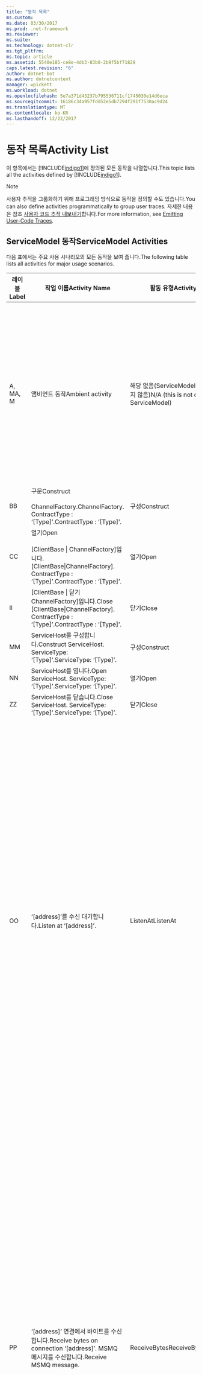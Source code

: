 ```yaml
---
title: "동작 목록"
ms.custom: 
ms.date: 03/30/2017
ms.prod: .net-framework
ms.reviewer: 
ms.suite: 
ms.technology: dotnet-clr
ms.tgt_pltfrm: 
ms.topic: article
ms.assetid: 5540e185-ce8e-4db3-83b0-2b9f5bf71829
caps.latest.revision: "6"
author: dotnet-bot
ms.author: dotnetcontent
manager: wpickett
ms.workload: dotnet
ms.openlocfilehash: 5e7a371d43237b795536711cf1745030e14d6eca
ms.sourcegitcommit: 16186c34a957fdd52e5db7294f291f7530ac9d24
ms.translationtype: MT
ms.contentlocale: ko-KR
ms.lasthandoff: 12/22/2017
---
```

# <a name="activity-list"></a><span data-ttu-id="de6a6-102">동작 목록</span><span class="sxs-lookup"><span data-stu-id="de6a6-102">Activity List</span></span>
<span data-ttu-id="de6a6-103">이 항목에서는 [!INCLUDE[indigo1](../../../../../includes/indigo1-md.md)]에 정의된 모든 동작을 나열합니다.</span><span class="sxs-lookup"><span data-stu-id="de6a6-103">This topic lists all the activities defined by [!INCLUDE[indigo1](../../../../../includes/indigo1-md.md)].</span></span>  
  
> [!NOTE]
>  <span data-ttu-id="de6a6-104">사용자 추적을 그룹화하기 위해 프로그래밍 방식으로 동작을 정의할 수도 있습니다.</span><span class="sxs-lookup"><span data-stu-id="de6a6-104">You can also define activities programmatically to group user traces.</span></span> <span data-ttu-id="de6a6-105">자세한 내용은 참조 [사용자 코드 추적 내보내기](../../../../../docs/framework/wcf/diagnostics/tracing/emitting-user-code-traces.md)합니다.</span><span class="sxs-lookup"><span data-stu-id="de6a6-105">For more information, see [Emitting User-Code Traces](../../../../../docs/framework/wcf/diagnostics/tracing/emitting-user-code-traces.md).</span></span>  
  
## <a name="servicemodel-activities"></a><span data-ttu-id="de6a6-106">ServiceModel 동작</span><span class="sxs-lookup"><span data-stu-id="de6a6-106">ServiceModel Activities</span></span>  
 <span data-ttu-id="de6a6-107">다음 표에서는 주요 사용 시나리오의 모든 동작을 보여 줍니다.</span><span class="sxs-lookup"><span data-stu-id="de6a6-107">The following table lists all activities for major usage scenarios.</span></span>  
  
|<span data-ttu-id="de6a6-108">레이블</span><span class="sxs-lookup"><span data-stu-id="de6a6-108">Label</span></span>|<span data-ttu-id="de6a6-109">작업 이름</span><span class="sxs-lookup"><span data-stu-id="de6a6-109">Activity Name</span></span>|<span data-ttu-id="de6a6-110">활동 유형</span><span class="sxs-lookup"><span data-stu-id="de6a6-110">Activity Type</span></span>|<span data-ttu-id="de6a6-111">설명</span><span class="sxs-lookup"><span data-stu-id="de6a6-111">Description</span></span>|  
|-----------|-------------------|-------------------|-----------------|  
|<span data-ttu-id="de6a6-112">A, M</span><span class="sxs-lookup"><span data-stu-id="de6a6-112">A, M</span></span>|<span data-ttu-id="de6a6-113">앰비언트 동작</span><span class="sxs-lookup"><span data-stu-id="de6a6-113">Ambient activity</span></span>|<span data-ttu-id="de6a6-114">해당 없음(ServiceModel에 의해 제어되지 않음)</span><span class="sxs-lookup"><span data-stu-id="de6a6-114">N/A (this is not controlled by ServiceModel)</span></span>|<span data-ttu-id="de6a6-115">ServiceModel 코드를 호출하기 이전에 TLS에 해당 ID가 설정되어 있는 동작입니다(클라이언트측 또는 서버측).</span><span class="sxs-lookup"><span data-stu-id="de6a6-115">The activity whose ID is set in TLS before any calls to ServiceModel code (client side or server side).</span></span><br /><br /> <span data-ttu-id="de6a6-116">예: open이 [!INCLUDE[indigo2](../../../../../includes/indigo2-md.md)] 클라이언트에서 호출되거나 serviceHost.open이 호출되는 동작</span><span class="sxs-lookup"><span data-stu-id="de6a6-116">Example: An activity where  open is called on the [!INCLUDE[indigo2](../../../../../includes/indigo2-md.md)] client or serviceHost.open is called.</span></span>|  
|<span data-ttu-id="de6a6-117">B</span><span class="sxs-lookup"><span data-stu-id="de6a6-117">B</span></span>|<span data-ttu-id="de6a6-118">구문</span><span class="sxs-lookup"><span data-stu-id="de6a6-118">Construct</span></span><br /><br /> <span data-ttu-id="de6a6-119">ChannelFactory.</span><span class="sxs-lookup"><span data-stu-id="de6a6-119">ChannelFactory.</span></span> <span data-ttu-id="de6a6-120">ContractType : ‘[Type]’.</span><span class="sxs-lookup"><span data-stu-id="de6a6-120">ContractType : ‘[Type]’.</span></span>|<span data-ttu-id="de6a6-121">구성</span><span class="sxs-lookup"><span data-stu-id="de6a6-121">Construct</span></span>||  
|<span data-ttu-id="de6a6-122">C</span><span class="sxs-lookup"><span data-stu-id="de6a6-122">C</span></span>|<span data-ttu-id="de6a6-123">열기</span><span class="sxs-lookup"><span data-stu-id="de6a6-123">Open</span></span><br /><br /> <span data-ttu-id="de6a6-124">[ClientBase &#124; ChannelFactory]입니다.</span><span class="sxs-lookup"><span data-stu-id="de6a6-124">[ClientBase&#124;ChannelFactory].</span></span> <span data-ttu-id="de6a6-125">ContractType : ‘[Type]’.</span><span class="sxs-lookup"><span data-stu-id="de6a6-125">ContractType : ‘[Type]’.</span></span>|<span data-ttu-id="de6a6-126">열기</span><span class="sxs-lookup"><span data-stu-id="de6a6-126">Open</span></span>||  
|<span data-ttu-id="de6a6-127">I</span><span class="sxs-lookup"><span data-stu-id="de6a6-127">I</span></span>|<span data-ttu-id="de6a6-128">[ClientBase &#124; 닫기 ChannelFactory]입니다.</span><span class="sxs-lookup"><span data-stu-id="de6a6-128">Close [ClientBase&#124;ChannelFactory].</span></span> <span data-ttu-id="de6a6-129">ContractType : ‘[Type]’.</span><span class="sxs-lookup"><span data-stu-id="de6a6-129">ContractType : ‘[Type]’.</span></span>|<span data-ttu-id="de6a6-130">닫기</span><span class="sxs-lookup"><span data-stu-id="de6a6-130">Close</span></span>||  
|<span data-ttu-id="de6a6-131">M</span><span class="sxs-lookup"><span data-stu-id="de6a6-131">M</span></span>|<span data-ttu-id="de6a6-132">ServiceHost를 구성합니다.</span><span class="sxs-lookup"><span data-stu-id="de6a6-132">Construct ServiceHost.</span></span> <span data-ttu-id="de6a6-133">ServiceType: ‘[Type]’.</span><span class="sxs-lookup"><span data-stu-id="de6a6-133">ServiceType: ‘[Type]’.</span></span>|<span data-ttu-id="de6a6-134">구성</span><span class="sxs-lookup"><span data-stu-id="de6a6-134">Construct</span></span>||  
|<span data-ttu-id="de6a6-135">N</span><span class="sxs-lookup"><span data-stu-id="de6a6-135">N</span></span>|<span data-ttu-id="de6a6-136">ServiceHost를 엽니다.</span><span class="sxs-lookup"><span data-stu-id="de6a6-136">Open ServiceHost.</span></span> <span data-ttu-id="de6a6-137">ServiceType: ‘[Type]’.</span><span class="sxs-lookup"><span data-stu-id="de6a6-137">ServiceType: ‘[Type]’.</span></span>|<span data-ttu-id="de6a6-138">열기</span><span class="sxs-lookup"><span data-stu-id="de6a6-138">Open</span></span>||  
|<span data-ttu-id="de6a6-139">Z</span><span class="sxs-lookup"><span data-stu-id="de6a6-139">Z</span></span>|<span data-ttu-id="de6a6-140">ServiceHost를 닫습니다.</span><span class="sxs-lookup"><span data-stu-id="de6a6-140">Close ServiceHost.</span></span> <span data-ttu-id="de6a6-141">ServiceType: ‘[Type]’.</span><span class="sxs-lookup"><span data-stu-id="de6a6-141">ServiceType: ‘[Type]’.</span></span>|<span data-ttu-id="de6a6-142">닫기</span><span class="sxs-lookup"><span data-stu-id="de6a6-142">Close</span></span>||  
|<span data-ttu-id="de6a6-143">O</span><span class="sxs-lookup"><span data-stu-id="de6a6-143">O</span></span>|<span data-ttu-id="de6a6-144">‘[address]’를 수신 대기합니다.</span><span class="sxs-lookup"><span data-stu-id="de6a6-144">Listen at ‘[address]’.</span></span>|<span data-ttu-id="de6a6-145">ListenAt</span><span class="sxs-lookup"><span data-stu-id="de6a6-145">ListenAt</span></span>|<span data-ttu-id="de6a6-146">이 동작과 다음 동작은 전송 관련 동작입니다.</span><span class="sxs-lookup"><span data-stu-id="de6a6-146">This and the next activity are transport-specific.</span></span> <span data-ttu-id="de6a6-147">ListenAt 동작은 채널 수신기에서 수신 대기하는 주소에 매핑되는 콘텐츠를 표시합니다.</span><span class="sxs-lookup"><span data-stu-id="de6a6-147">The ListenAt activity represents the content that maps to the address where the channel listener listens at.</span></span> <span data-ttu-id="de6a6-148">MSMQ의 경우에는 큐가 하나의 주소로 매핑되기 때문에 큐 자체가 콘텐츠입니다.</span><span class="sxs-lookup"><span data-stu-id="de6a6-148">In the case of MSMQ, it is the queue itself since the queue maps to one address.</span></span> <span data-ttu-id="de6a6-149">이 동작은 연결 지향 전송의 경우 들어오는 연결을 수신 대기합니다. MSMQ의 경우에는 MSMQ 메시지를 수신 대기합니다.</span><span class="sxs-lookup"><span data-stu-id="de6a6-149">This activity listens for incoming connections in the case of connection-oriented transports, for MSMQ messages in the case of MSMQ.</span></span> <span data-ttu-id="de6a6-150">이 동작은 ServiceHost.Open() 중에 만들어지며 모든 ReceiveBytes 동작 전송을 비롯하여 수신기 만들기 및 삭제와 관련된 추적을 포함합니다.</span><span class="sxs-lookup"><span data-stu-id="de6a6-150">This activity is created during ServiceHost.Open(), and contains the traces related to creating and disposing the listener, as well as transferring out to all ReceiveBytes activities.</span></span>|  
|<span data-ttu-id="de6a6-151">P</span><span class="sxs-lookup"><span data-stu-id="de6a6-151">P</span></span>|<span data-ttu-id="de6a6-152">‘[address]’ 연결에서 바이트를 수신합니다.</span><span class="sxs-lookup"><span data-stu-id="de6a6-152">Receive bytes on connection ‘[address]’.</span></span> <span data-ttu-id="de6a6-153">MSMQ 메시지를 수신합니다.</span><span class="sxs-lookup"><span data-stu-id="de6a6-153">Receive MSMQ message.</span></span>|<span data-ttu-id="de6a6-154">ReceiveBytes</span><span class="sxs-lookup"><span data-stu-id="de6a6-154">ReceiveBytes</span></span>|<span data-ttu-id="de6a6-155">이 동작에서 [!INCLUDE[indigo2](../../../../../includes/indigo2-md.md)] 메시지를 가져올 데이터가 처리됩니다.</span><span class="sxs-lookup"><span data-stu-id="de6a6-155">In this activity, data that will eventually get a [!INCLUDE[indigo2](../../../../../includes/indigo2-md.md)] message is processed.</span></span> <span data-ttu-id="de6a6-156">연결 지향 전송이나 http의 경우 들어오는 바이트가 대기합니다.</span><span class="sxs-lookup"><span data-stu-id="de6a6-156">Incoming bytes are waited in the case of connection-oriented transport or http.</span></span> <span data-ttu-id="de6a6-157">TCP/명명된 파이프의 경우, 연결이 설정될 때 동작이 발생하므로 이 동작의 수명이 연결 수명입니다.</span><span class="sxs-lookup"><span data-stu-id="de6a6-157">For TCP/named-pipe, the lifetime of this activity is the lifetime of the connection, as it is created when the connection is created.</span></span> <span data-ttu-id="de6a6-158">http의 경우 이 동작의 수명이 메시지 요청 수명이며 메시지를 보낼 때 동작이 발생합니다.</span><span class="sxs-lookup"><span data-stu-id="de6a6-158">For http, it is of the lifetime of a message request and is created when the message is sent.</span></span> <span data-ttu-id="de6a6-159">이 동작에는 모든 메시지(개체) 처리 동작뿐만 아니라 연결 만들기와 삭제에 관련된 추적(해당하는 경우)이 포함됩니다.</span><span class="sxs-lookup"><span data-stu-id="de6a6-159">This activity contains the traces related to creating and disposing the connection if applicable, as well as transfers out to all message (object) processing activities.</span></span><br /><br /> <span data-ttu-id="de6a6-160">MSMQ의 경우 MSMQ 메시지를 검색하는 동작입니다.</span><span class="sxs-lookup"><span data-stu-id="de6a6-160">In the case of MSMQ, it is the activity where the MSMQ message is retrieved.</span></span>|  
|<span data-ttu-id="de6a6-161">Q</span><span class="sxs-lookup"><span data-stu-id="de6a6-161">Q</span></span>|<span data-ttu-id="de6a6-162">[number] 메시지를 처리합니다.</span><span class="sxs-lookup"><span data-stu-id="de6a6-162">Process message [number].</span></span> <span data-ttu-id="de6a6-163">여기서 [number]는 1부터 시작하여 순차적으로 증가하는 값입니다.</span><span class="sxs-lookup"><span data-stu-id="de6a6-163">(Note, [number] is a monotonically increasing value which starts at 1.)</span></span>|<span data-ttu-id="de6a6-164">ProcessMessage</span><span class="sxs-lookup"><span data-stu-id="de6a6-164">ProcessMessage</span></span>|<span data-ttu-id="de6a6-165">들어오는 메시지를 처리합니다.</span><span class="sxs-lookup"><span data-stu-id="de6a6-165">Process an incoming message.</span></span> <span data-ttu-id="de6a6-166">이 동작은 모든 데이터(바이트, MSMQ 메시지)가 수신되어 [!INCLUDE[indigo2](../../../../../includes/indigo2-md.md)] 메시지 개체를 구성하면 시작됩니다.</span><span class="sxs-lookup"><span data-stu-id="de6a6-166">This activity starts when all the data (bytes, MSMQ message) are received to form a [!INCLUDE[indigo2](../../../../../includes/indigo2-md.md)] message object.</span></span> <span data-ttu-id="de6a6-167">이 동작에서는 헤더 처리를 추적합니다.</span><span class="sxs-lookup"><span data-stu-id="de6a6-167">Traces within this activity deal with header processing.</span></span><br /><br /> <span data-ttu-id="de6a6-168">디스패치할 수 있는 메시지가 생성되면 해당 동작 ID를 조회한 후 ServiceHost ProcessAction 동작이 전환됩니다.</span><span class="sxs-lookup"><span data-stu-id="de6a6-168">Once a message that can be dispatched is formed, the ServiceHost ProcessAction activity is switched to after looking up the corresponding Activity ID.</span></span>|  
|<span data-ttu-id="de6a6-169">D, S</span><span class="sxs-lookup"><span data-stu-id="de6a6-169">D, S</span></span>|<span data-ttu-id="de6a6-170">‘[action]’ 작업을 처리합니다.</span><span class="sxs-lookup"><span data-stu-id="de6a6-170">Process action ‘[action]’.</span></span>|<span data-ttu-id="de6a6-171">ProcessAction</span><span class="sxs-lookup"><span data-stu-id="de6a6-171">ProcessAction</span></span>|<span data-ttu-id="de6a6-172">수신할 때는 메시지를 사용자 코드로 디스패치하기 위해 전송/보안/RM 스택을 통해 메시지를 처리하고, 전송할 때는 역순으로 처리합니다.</span><span class="sxs-lookup"><span data-stu-id="de6a6-172">Process the message through the Transport/Security/RM stack for dispatching the message to user code on receive, and in the reverse order on send.</span></span><br /><br /> <span data-ttu-id="de6a6-173">서버에서이 작업 사용 하 여 전파 된 동작 ID "동작 전파";를 통해 메시지 헤더에서 전송 되는 경우 그렇지 않으면 새 GUID 생성 됩니다.</span><span class="sxs-lookup"><span data-stu-id="de6a6-173">On the server, this activity uses the propagated Activity ID if it is sent in the message header via "Activity Propagation"; otherwise, a new GUID is created.</span></span><br /><br /> <span data-ttu-id="de6a6-174">요청/회신 계약의 응답 메시지 또한 해당 동작에서 처리됩니다.</span><span class="sxs-lookup"><span data-stu-id="de6a6-174">The response message for request/reply contracts is also processed in that activity.</span></span>|  
|<span data-ttu-id="de6a6-175">T</span><span class="sxs-lookup"><span data-stu-id="de6a6-175">T</span></span>|<span data-ttu-id="de6a6-176">‘[IContract.Operation]’을 실행합니다.</span><span class="sxs-lookup"><span data-stu-id="de6a6-176">Execute ‘[IContract.Operation]’.</span></span>|<span data-ttu-id="de6a6-177">ExecuteUserCode</span><span class="sxs-lookup"><span data-stu-id="de6a6-177">ExecuteUserCode</span></span>|<span data-ttu-id="de6a6-178">서비스에서 디스패치 후 사용자 코드를 실행합니다.</span><span class="sxs-lookup"><span data-stu-id="de6a6-178">Execute user code after dispatch on the service side.</span></span> <span data-ttu-id="de6a6-179">이 동작에서는 사용자가 제공한 코드에서 ServiceHost 코드를 나타내는 경계를 제공합니다.</span><span class="sxs-lookup"><span data-stu-id="de6a6-179">This activity provides a boundary to delineate ServiceHost code from user-provided code.</span></span>|  
  
## <a name="security-activities"></a><span data-ttu-id="de6a6-180">보안 동작</span><span class="sxs-lookup"><span data-stu-id="de6a6-180">Security Activities</span></span>  
 <span data-ttu-id="de6a6-181">다음 표에서는 보안과 관련된 모든 동작을 보여 줍니다.</span><span class="sxs-lookup"><span data-stu-id="de6a6-181">The following table lists all activities related to Security.</span></span>  
  
|<span data-ttu-id="de6a6-182">작업 이름</span><span class="sxs-lookup"><span data-stu-id="de6a6-182">Activity Name</span></span>|<span data-ttu-id="de6a6-183">활동 유형</span><span class="sxs-lookup"><span data-stu-id="de6a6-183">Activity Type</span></span>|<span data-ttu-id="de6a6-184">설명</span><span class="sxs-lookup"><span data-stu-id="de6a6-184">Description</span></span>|  
|-------------------|-------------------|-----------------|  
|<span data-ttu-id="de6a6-185">보안 세션 설정</span><span class="sxs-lookup"><span data-stu-id="de6a6-185">Setup secure session</span></span>|<span data-ttu-id="de6a6-186">SetupSecurity</span><span class="sxs-lookup"><span data-stu-id="de6a6-186">SetupSecurity</span></span>|<span data-ttu-id="de6a6-187">클라이언트측에만 있습니다.</span><span class="sxs-lookup"><span data-stu-id="de6a6-187">Exists on the client side only.</span></span> <span data-ttu-id="de6a6-188">인증 및 보안 컨텍스트 설정을 위한 모든 RST*/SCT 교환을 포함합니다.</span><span class="sxs-lookup"><span data-stu-id="de6a6-188">Contains all RST*/SCT exchanges for authentication and setting the security context.</span></span> <span data-ttu-id="de6a6-189">경우 `propagateActivity` = `true`,이 동작이 서비스의 해당 프로세스 작업 RST와 병합 됩니다\*/SCT 활동입니다.</span><span class="sxs-lookup"><span data-stu-id="de6a6-189">If `propagateActivity`=`true`, this activity is merged with the service’s corresponding Process Action RST\*/SCT activities.</span></span>|  
|<span data-ttu-id="de6a6-190">보안 세션 닫기</span><span class="sxs-lookup"><span data-stu-id="de6a6-190">Close secure session</span></span>|<span data-ttu-id="de6a6-191">SetupSecurity</span><span class="sxs-lookup"><span data-stu-id="de6a6-191">SetupSecurity</span></span>|<span data-ttu-id="de6a6-192">클라이언트측에 있습니다.</span><span class="sxs-lookup"><span data-stu-id="de6a6-192">Exists on the client side.</span></span> <span data-ttu-id="de6a6-193">보안 세션을 닫기 위한 취소 메시지 교환을 포함합니다.</span><span class="sxs-lookup"><span data-stu-id="de6a6-193">Contains the Cancel message exchange for closing the secure session.</span></span> <span data-ttu-id="de6a6-194">경우 `propagateActivity` = `true`,이 동작이 서비스에서 "취소" 작업 처리와 병합 됩니다.</span><span class="sxs-lookup"><span data-stu-id="de6a6-194">If `propagateActivity`=`true`, this activity is merged with the Process Action "Cancel" from the service.</span></span>|  
  
 <span data-ttu-id="de6a6-195">다음 표에서는 COM+와 관련된 모든 동작을 보여 줍니다.</span><span class="sxs-lookup"><span data-stu-id="de6a6-195">The following table lists all activities related to COM+.</span></span>  
  
|<span data-ttu-id="de6a6-196">작업 이름</span><span class="sxs-lookup"><span data-stu-id="de6a6-196">Activity Name</span></span>|<span data-ttu-id="de6a6-197">활동 유형</span><span class="sxs-lookup"><span data-stu-id="de6a6-197">Activity Type</span></span>|<span data-ttu-id="de6a6-198">설명</span><span class="sxs-lookup"><span data-stu-id="de6a6-198">Description</span></span>|  
|-------------------|-------------------|-----------------|  
|<span data-ttu-id="de6a6-199">COM+ 인스턴스 만들기</span><span class="sxs-lookup"><span data-stu-id="de6a6-199">Create COM+ instance</span></span>|<span data-ttu-id="de6a6-200">TransferToCOMPlus</span><span class="sxs-lookup"><span data-stu-id="de6a6-200">TransferToCOMPlus</span></span>|<span data-ttu-id="de6a6-201">[!INCLUDE[indigo2](../../../../../includes/indigo2-md.md)] 코드의 COM+ 호출별로 하나의 동작 인스턴스</span><span class="sxs-lookup"><span data-stu-id="de6a6-201">1 activity instance for each COM+ call from [!INCLUDE[indigo2](../../../../../includes/indigo2-md.md)] code</span></span>|  
|<span data-ttu-id="de6a6-202">COM + 실행 \<작업 ></span><span class="sxs-lookup"><span data-stu-id="de6a6-202">Execute COM+ \<operation></span></span>|<span data-ttu-id="de6a6-203">TransferToCOMPlus</span><span class="sxs-lookup"><span data-stu-id="de6a6-203">TransferToCOMPlus</span></span>|<span data-ttu-id="de6a6-204">[!INCLUDE[indigo2](../../../../../includes/indigo2-md.md)] 코드의 COM+ 호출별로 하나의 동작 인스턴스</span><span class="sxs-lookup"><span data-stu-id="de6a6-204">1 activity instance for each COM+ call from [!INCLUDE[indigo2](../../../../../includes/indigo2-md.md)] code</span></span>|  
  
## <a name="wmi-activities"></a><span data-ttu-id="de6a6-205">WMI 동작</span><span class="sxs-lookup"><span data-stu-id="de6a6-205">WMI Activities</span></span>  
 <span data-ttu-id="de6a6-206">다음 표에서는 WMI와 관련된 모든 동작을 보여 줍니다.</span><span class="sxs-lookup"><span data-stu-id="de6a6-206">The following table lists all activities related to WMI.</span></span>  
  
|<span data-ttu-id="de6a6-207">작업 이름</span><span class="sxs-lookup"><span data-stu-id="de6a6-207">Activity Name</span></span>|<span data-ttu-id="de6a6-208">활동 유형</span><span class="sxs-lookup"><span data-stu-id="de6a6-208">Activity Type</span></span>|<span data-ttu-id="de6a6-209">설명</span><span class="sxs-lookup"><span data-stu-id="de6a6-209">Description</span></span>|  
|-------------------|-------------------|-----------------|  
|<span data-ttu-id="de6a6-210">WMI 가져오기</span><span class="sxs-lookup"><span data-stu-id="de6a6-210">WMI get</span></span>|<span data-ttu-id="de6a6-211">WMIGetObject</span><span class="sxs-lookup"><span data-stu-id="de6a6-211">WMIGetObject</span></span>|<span data-ttu-id="de6a6-212">사용자가 WMI에서 데이터를 검색하고 있습니다.</span><span class="sxs-lookup"><span data-stu-id="de6a6-212">User is retrieving data from WMI.</span></span>|  
|<span data-ttu-id="de6a6-213">WMI 넣기</span><span class="sxs-lookup"><span data-stu-id="de6a6-213">WMI put</span></span>|<span data-ttu-id="de6a6-214">WmiPutInstance</span><span class="sxs-lookup"><span data-stu-id="de6a6-214">WmiPutInstance</span></span>|<span data-ttu-id="de6a6-215">사용자가 WMI로 데이터를 업데이트하고 있습니다.</span><span class="sxs-lookup"><span data-stu-id="de6a6-215">User is updating data with WMI.</span></span>|
